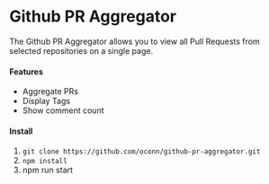 # Github PR Aggregator

The Github PR Aggregator allows you to view all Pull Requests from selected repositories on a single page.

#### Features
- Aggregate PRs
- Display Tags
- Show comment count

#### Install
1) `git clone https://github.com/oconn/github-pr-aggregator.git`
2) `npm install`
3) npm run start


